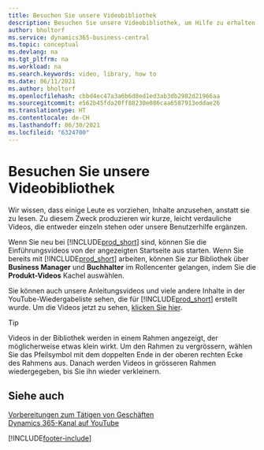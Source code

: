 ```yaml
---
title: Besuchen Sie unsere Videobibliothek
description: Besuchen Sie unsere Videobibliothek, um Hilfe zu erhalten – von Einführungsvideos, die allgemeine „How to“-Aufgaben illustrieren, bis hin zu themenbezogenen Produktvideos.
author: bholtorf
ms.service: dynamics365-business-central
ms.topic: conceptual
ms.devlang: na
ms.tgt_pltfrm: na
ms.workload: na
ms.search.keywords: video, library, how to
ms.date: 06/11/2021
ms.author: bholtorf
ms.openlocfilehash: cbbd4ec47a3a6b6d8ed1ed3ab3db2982d21966aa
ms.sourcegitcommit: e562b45fda20ff88230e086caa6587913eddae26
ms.translationtype: HT
ms.contentlocale: de-CH
ms.lasthandoff: 06/30/2021
ms.locfileid: "6324700"
---
```

# <a name="visit-our-video-library"></a>Besuchen Sie unsere Videobibliothek

Wir wissen, dass einige Leute es vorziehen, Inhalte anzusehen, anstatt sie zu lesen. Zu diesem Zweck produzieren wir kurze, leicht verdauliche Videos, die entweder einzeln stehen oder unsere Benutzerhilfe ergänzen.  

Wenn Sie neu bei [!INCLUDE[prod_short](includes/prod_short.md)] sind, können Sie die Einführungsvideos von der angezeigten Startseite aus starten. Wenn Sie bereits mit [!INCLUDE[prod_short](includes/prod_short.md)] arbeiten, können Sie zur Bibliothek über **Business Manager** und **Buchhalter** im Rollencenter gelangen, indem Sie die **Produkt-Videos** Kachel auswählen.  

Sie können auch unsere Anleitungsvideos und viele andere Inhalte in der YouTube-Wiedergabeliste sehen, die für [!INCLUDE[prod_short](includes/prod_short.md)] erstellt wurde. Um die Videos jetzt zu sehen, [klicken Sie hier](https://go.microsoft.com/fwlink/?linkid=851533).

> [!Tip]  
> Videos in der Bibliothek werden in einem Rahmen angezeigt, der möglicherweise etwas klein wirkt. Um den Rahmen zu vergrössern, wählen Sie das Pfeilsymbol mit dem doppelten Ende in der oberen rechten Ecke des Rahmens aus. Danach werden Videos in grösseren Rahmen wiedergegeben, bis Sie ihn wieder verkleinern.

## <a name="see-also"></a>Siehe auch

[Vorbereitungen zum Tätigen von Geschäften](ui-get-ready-business.md)  
[Dynamics 365-Kanal auf YouTube](https://www.youtube.com/channel/UCJGCg4rB3QSs8y_1FquelBQ)  


[!INCLUDE[footer-include](includes/footer-banner.md)]